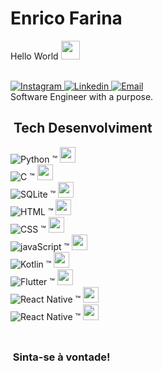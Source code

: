 <h1> Enrico Farina </h1>

Hello World <img src="https://raw.githubusercontent.com/kaueMarques/kaueMarques/master/hi.gif" width="30px">
<br></br>

<a href="https://www.instagram.com/enricofarina_1" target="_blank">
  <img src="https://img.shields.io/badge/-Instagram-05122A?style=flat&logo=instagram" alt="Instagram">
</a> 
<a href="https://www.linkedin.com/in/enrico-farina/" target="_blank">
  <img src="https://img.shields.io/badge/-Linkedin-05122A?style=flat&logo=linkedin" alt="Linkedin">
</a>
<a href="mailto:enricofarina667@gmail.com" target="_blank">
  <img src="https://img.shields.io/badge/-Email-05122A?style=flat&logo=gmail" alt="Email">
</a> <br>
Software Engineer with a purpose.

## &nbsp;Tech Desenvolviment

![Python](https://img.shields.io/badge/-Python-05122A?style=flat&logo=Python)&nbsp;™ <img src="https://cdn-icons-png.flaticon.com/512/8968/8968523.png" width="25px"> <br>
![C](https://img.shields.io/badge/--05122A?style=flat&logo=C)&nbsp;™ <img src="https://cdn-icons-png.flaticon.com/512/8968/8968523.png" width="25px"> <br>
![SQLite](https://img.shields.io/badge/-SQLite-05122A?style=flat&logo=sqlite)&nbsp;™ <img src="https://cdn-icons-png.flaticon.com/512/8968/8968523.png" width="25px"> <br>
![HTML](https://img.shields.io/badge/-HTML-05122A?style=flat&logo=HTML5)&nbsp;™ <img src="https://cdn-icons-png.flaticon.com/512/8968/8968523.png" width="25px"> <br>
![CSS](https://img.shields.io/badge/-CSS-05122A?style=flat&logo=css)&nbsp;™ <img src="https://cdn-icons-png.flaticon.com/512/8968/8968523.png" width="25px"> <br>
![javaScript](https://img.shields.io/badge/-JavaScript-05122A?style=flat&logo=javascript)&nbsp;™ <img src="https://cdn-icons-png.flaticon.com/512/8968/8968523.png" width="25px"> <br>
![Kotlin](https://img.shields.io/badge/-kotlin-05122A?style=flat&logo=kotlin)&nbsp;™ <img src="https://cdn-icons-png.flaticon.com/512/8968/8968523.png" width="25px"> <br>
![Flutter](https://img.shields.io/badge/-flutter-05122A?style=flat&logo=flutter)&nbsp;™ <img src="https://cdn-icons-png.flaticon.com/512/8968/8968523.png" width="25px"> <br>
![React Native](https://img.shields.io/badge/-React-05122A?style=flat&logo=react)&nbsp;™ <img src="https://cdn-icons-png.flaticon.com/512/3247/3247957.png" width="25px"> <br>
![React Native](https://img.shields.io/badge/-Native-05122A?style=flat&logo=react)&nbsp;™ <img src="https://cdn-icons-png.flaticon.com/512/3247/3247957.png" width="25px"> <br>
<br>


##
<h3> &nbsp;Sinta-se à vontade!  </h3> 


<!---
Boni667/Boni667 is a ✨ special ✨ repository because its `README.md` (this file) appears on your GitHub profile.
You can click the Preview link to take a look at your changes.
--->
